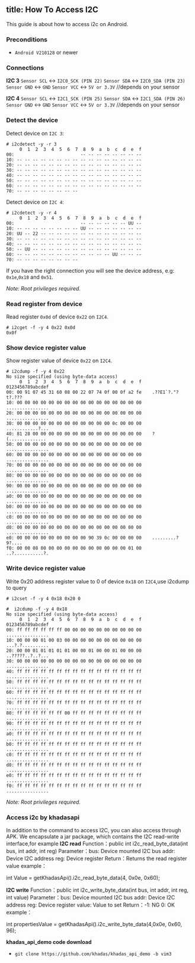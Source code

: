title: How To Access I2C 
---


This guide is about how to access i2c on Android.

### Preconditions
* `Android V210128` or newer

### Connections
**I2C 3**
`Sensor SCL` <-> `I2C0_SCK (PIN 22)`
`Sensor SDA` <-> `I2C0_SDA (PIN 23)`
`Sensor GND` <-> `GND`
`Sensor VCC` <-> `5V or 3.3V` //depends on your sensor

**I2C 4**
`Sensor SCL` <-> `I2C1_SCK (PIN 25)`
`Sensor SDA` <-> `I2C1_SDA (PIN 26)`
`Sensor GND` <-> `GND`
`Sensor VCC` <-> `5V or 3.3V` //depends on your sensor


### Detect the device
Detect device on `I2C 3`:
```
# i2cdetect -y -r 3
     0  1  2  3  4  5  6  7  8  9  a  b  c  d  e  f
00:                         -- -- -- -- -- -- -- -- 
10: -- -- -- -- -- -- -- -- -- -- -- -- -- -- -- -- 
20: -- -- -- -- -- -- -- -- -- -- -- -- -- -- -- -- 
30: -- -- -- -- -- -- -- -- -- -- -- -- -- -- -- -- 
40: -- -- -- -- -- -- -- -- -- -- -- -- -- -- -- -- 
50: -- -- -- -- -- -- -- -- -- -- -- -- -- -- -- -- 
60: -- -- -- -- -- -- -- -- -- -- -- -- -- -- -- -- 
70: -- -- -- -- -- -- -- -- 
```
Detect device on `I2C 4`:
```
# i2cdetect -y -r 4
     0  1  2  3  4  5  6  7  8  9  a  b  c  d  e  f
00:                         -- -- -- -- -- -- UU -- 
10: -- -- -- -- -- -- -- -- UU -- -- -- -- -- -- -- 
20: UU -- 22 -- -- -- -- -- -- -- -- -- -- -- -- -- 
30: -- -- -- -- -- -- -- -- -- -- -- -- -- -- -- -- 
40: -- -- -- -- -- -- -- -- -- -- -- -- -- -- -- -- 
50: -- UU -- -- -- -- -- -- -- -- -- -- -- -- -- -- 
60: -- -- -- -- -- -- -- -- -- -- -- -- UU -- -- -- 
70: -- -- -- -- -- -- -- --
```
If you have the right connection you will see the device address, e.g: `0x1e`,`0x18` and `0x51`.

*Note: Root privileges required.*

### Read register from device
Read register `0x0d` of device `0x22` on `I2C4`.
```
# i2cget -f -y 4 0x22 0x0d
0x0f
```
### Show device register value 
Show register value of device `0x22` on `I2C4`.
```
# i2cdump -f -y 4 0x22 
No size specified (using byte-data access)
     0  1  2  3  4  5  6  7  8  9  a  b  c  d  e  f    0123456789abcdef
00: 00 91 07 45 31 60 08 00 22 07 74 0f 00 0f a2 fe    .??E1`?."?t?.???
10: 00 00 00 00 00 00 00 00 00 00 00 00 00 00 00 00    ................
20: 00 00 00 00 00 00 00 00 00 00 00 00 00 00 00 00    ................
30: 00 00 00 00 00 00 00 00 00 00 00 00 0c 00 00 00    ............?...
40: 81 28 00 00 00 00 00 00 00 00 00 00 00 00 00 00    ?(..............
50: 00 00 00 00 00 00 00 00 00 00 00 00 00 00 00 00    ................
60: 00 00 00 00 00 00 00 00 00 00 00 00 00 00 00 00    ................
70: 00 00 00 00 00 00 00 00 00 00 00 00 00 00 00 00    ................
80: 00 00 00 00 00 00 00 00 00 00 00 00 00 00 00 00    ................
90: 00 00 00 00 00 00 00 00 00 00 00 00 00 00 00 00    ................
a0: 00 00 00 00 00 00 00 00 00 00 00 00 00 00 00 00    ................
b0: 00 00 00 00 00 00 00 00 00 00 00 00 00 00 00 00    ................
c0: 00 00 00 00 00 00 00 00 00 00 00 00 00 00 00 00    ................
d0: 00 00 00 00 00 00 00 00 00 00 00 00 00 00 00 00    ................
e0: 00 00 00 00 00 00 00 00 00 90 39 0c 00 00 00 00    .........?9?....
f0: 00 00 08 00 00 00 00 00 00 00 00 00 00 00 01 00    ..?...........?.
```
### Write device register value
Write 0x20 address register value to 0 of device `0x18` on `I2C4`,use i2cdump to query
```
# i2cset -f -y 4 0x18 0x20 0

#  i2cdump -f -y 4 0x18
No size specified (using byte-data access)
     0  1  2  3  4  5  6  7  8  9  a  b  c  d  e  f    0123456789abcdef
00: ff ff ff ff ff ff 00 00 00 00 00 00 00 00 00 00    ................
10: 00 00 00 01 00 03 00 00 00 00 00 00 00 00 00 00    ...?.?..........
20: 00 00 01 01 01 01 01 00 00 01 00 00 01 00 00 00    ..?????..?..?...
30: 00 00 00 00 00 00 00 00 00 00 00 00 00 00 00 00    ................
40: ff ff ff ff ff ff ff ff ff ff ff ff ff ff ff ff    ................
50: ff ff ff ff ff ff ff ff ff ff ff ff ff ff ff ff    ................
60: ff ff ff ff ff ff ff ff ff ff ff ff ff ff ff ff    ................
70: ff ff ff ff ff ff ff ff ff ff ff ff ff ff ff ff    ................
80: ff ff ff ff ff ff 00 ff ff ff ff ff ff ff ff ff    ................
90: ff ff ff ff ff ff ff ff ff ff ff ff ff ff ff ff    ................
a0: ff ff ff ff ff ff ff ff ff ff ff ff ff ff ff ff    ................
b0: ff ff ff ff ff ff ff ff ff ff ff ff ff ff ff ff    ................
c0: ff ff ff ff ff ff ff ff ff ff ff ff ff ff ff ff    ................
d0: ff ff ff ff ff ff ff ff ff ff ff ff ff ff ff ff    ................
e0: ff ff ff ff ff ff ff ff ff ff ff ff ff ff ff ff    ................
f0: ff ff ff ff ff ff ff ff ff ff ff ff ff ff ff ff    ................
```

*Note: Root privileges required.* 

### Access i2c by khadasapi
In addition to the command to access I2C, you can also access through APK. We encapsulate a jar package, which contains the I2C read-write interface,for example
**I2C read**
Function：public int i2c_read_byte_data(int bus, int addr, int reg)
Parameter：bus: Device mounted I2C bus addr: Device I2C address reg: Device register
Return：Returns the read register value
example：

int Value = getKhadasApi().i2c_read_byte_data(4, 0x0e, 0x60);

**I2C write**
Function：public int i2c_write_byte_data(int bus, int addr, int reg, int value)
Parameter：bus: Device mounted I2C bus addr: Device I2C address reg: Device register value: Value to set
Return：-1: NG 0: OK
example：

int propertiesValue = getKhadasApi().i2c_write_byte_data(4,0x0e, 0x60, 96);

**khadas_api_demo code download**
* `git clone https://github.com/khadas/khadas_api_demo -b vim3` 


